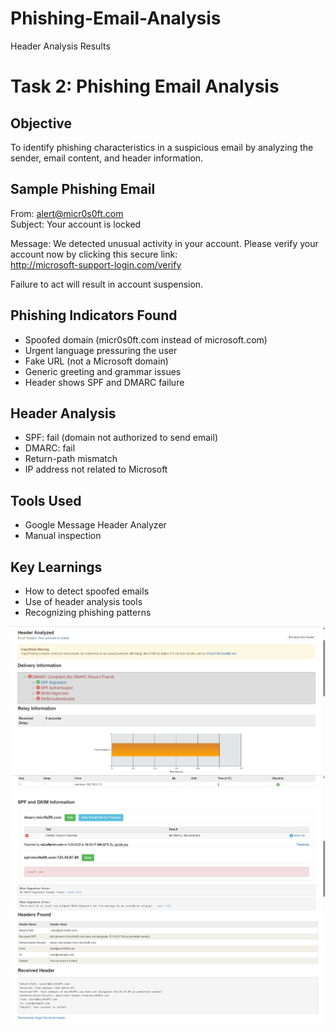 # Phishing-Email-Analysis
Header Analysis Results
# Task 2: Phishing Email Analysis

## Objective
To identify phishing characteristics in a suspicious email by analyzing the sender, email content, and header information.

## Sample Phishing Email
From: alert@micr0s0ft.com  
Subject: Your account is locked

Message:
We detected unusual activity in your account. Please verify your account now by clicking this secure link:  
http://microsoft-support-login.com/verify

Failure to act will result in account suspension.

## Phishing Indicators Found
- Spoofed domain (micr0s0ft.com instead of microsoft.com)
- Urgent language pressuring the user
- Fake URL (not a Microsoft domain)
- Generic greeting and grammar issues
- Header shows SPF and DMARC failure

## Header Analysis
- SPF: fail (domain not authorized to send email)
- DMARC: fail
- Return-path mismatch
- IP address not related to Microsoft

## Tools Used
- Google Message Header Analyzer
- Manual inspection

## Key Learnings
- How to detect spoofed emails
- Use of header analysis tools
- Recognizing phishing patterns

![Scan](./Analysis1.png)
![Scan](./Analysis2.png)
![Scan](./Analysis3.png)
